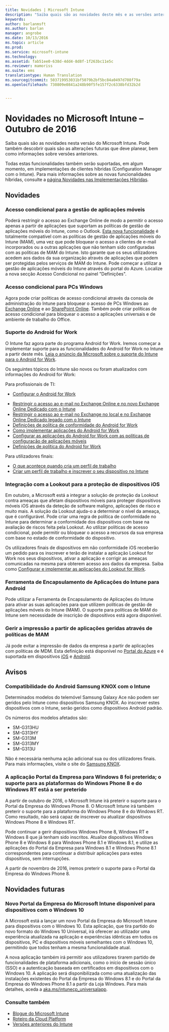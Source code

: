 ```yaml
---
title: Novidades | Microsoft Intune
description: "Saiba quais são as novidades deste mês e as versões anteriores do Microsoft Intune"
keywords: 
author: barlanmsft
ms.author: barlan
manager: angrobe
ms.date: 10/13/2016
ms.topic: article
ms.prod: 
ms.service: microsoft-intune
ms.technology: 
ms.assetid: fab51ee0-638d-4dd4-8d8f-1f263bc11e5c
ms.reviewer: mamoriss
ms.suite: ems
translationtype: Human Translation
ms.sourcegitcommit: 503719953031bf5079b2bf5bc84a0497d708f79a
ms.openlocfilehash: 730809e0841a248b90f5fe157f2c6338bfd32b2d


---
```

# Novidades no Microsoft Intune – Outubro de 2016
Saiba quais são as novidades nesta versão do Microsoft Intune. Pode também descobrir quais são as alterações futuras que deve planear, bem como informações sobre versões anteriores.

Todas estas funcionalidades também serão suportadas, em algum momento, em implementações de clientes híbridas (Configuration Manager com o Intune). Para mais informações sobre as novas funcionalidades híbridas, consulte a [página Novidades nas Implementações Híbridas](https://technet.microsoft.com/library/mt718155.aspx).
<!---@Barry, the above blurb stays in each version, but make sure Tyler signs off each time. Also, remember to set the ms.date in the metadata to the sprint release. --->

## Novidades

### Acesso condicional para a gestão de aplicações móveis
Poderá restringir o acesso ao Exchange Online de modo a permitir o acesso apenas a partir de aplicações que suportam as políticas de gestão de aplicações móveis do Intune, como o Outlook. [Esta nova funcionalidade](/intune/deploy-use/allow-policy-managed-apps-access-to-o365) é totalmente compatível com as políticas de gestão de aplicações móveis do Intune (MAM), uma vez que pode bloquear o acesso a clientes de e-mail incorporados ou a outras aplicações que não tenham sido configuradas com as políticas de MAM do Intune. Isto garante que os seus utilizadores acedem aos dados da sua organização através de aplicações que podem ser protegidas pelos serviços de MAM do Intune. Pode começar a utilizar a gestão de aplicações móveis do Intune através do portal do Azure. Localize a nova secção Acesso Condicional no painel "Definições".

### Acesso condicional para PCs Windows
Agora pode criar políticas de acesso condicional através da consola de administração do Intune para bloquear o acesso de PCs Windows ao [Exchange Online](/intune/deploy-use/restrict-access-to-exchange-online-with-microsoft-intune) e ao [SharePoint Online](/intune/deploy-use/restrict-access-to-sharepoint-online-with-microsoft-intune). Também pode criar políticas de acesso condicional para bloquear o acesso a aplicações universais e de ambiente de trabalho do Office.

### Suporte do Android for Work
O Intune faz agora parte do programa Android for Work. Iremos começar a implementar suporte para as funcionalidades do Android for Work no Intune a partir deste mês.
[Leia o anúncio da Microsoft sobre o suporte do Intune para o Android for Work](https://blogs.technet.microsoft.com/enterprisemobility/2016/09/12/microsoft-intune-support-for-android-for-work/).

Os seguintes tópicos do Intune são novos ou foram atualizados com informações do Android for Work:

Para profissionais de TI:
- [Configurar o Android for Work](/intune/deploy-use/set-up-android-for-work)
<!--- [Nathan Bigman's resource access topics]()-->
- [Restringir o acesso ao e-mail no Exchange Online e no novo Exchange Online Dedicado com o Intune](/intune/deploy-use/restrict-access-to-exchange-online-with-microsoft-intune)
- [Restringir o acesso ao e-mail no Exchange no local e no Exchange Online Dedicado legado com o Intune](/intune/deploy-use/restrict-access-to-exchange-onpremises-with-microsoft-intune)
- [Definições de política de conformidade do Android for Work](/intune/deploy-use/afw-compliance-policy-settings-in-microsoft-intune)
- [Como implementar aplicações do Android for Work](/intune/deploy-use/android-for-work-apps)
- [Configurar as aplicações do Android for Work com as políticas de configuração de aplicações móveis](/intune/deploy-use/afw-app-configuration-policy)
- [Definições de política do Android for Work](/intune/deploy-use/android-for-work-policy-settings-in-microsoft-intune)

Para utilizadores finais:
- [O que acontece quando cria um perfil de trabalho](/intune/enduser/what-happens-when-you-create-a-work-profile-android)
- [Criar um perfil de trabalho e inscrever o seu dispositivo no Intune](/intune/enduser/create-a-work-profile-and-enroll-your-device-in-intune-android)

### Integração com a Lookout para a proteção de dispositivos iOS
Em outubro, a Microsoft está a integrar a solução de proteção da Lookout contra ameaças que afetam dispositivos móveis para proteger dispositivos móveis iOS através da deteção de software maligno, aplicações de risco e muito mais. A solução da Lookout ajuda-o a determinar o nível da ameaça, que é configurável. Pode criar uma regra de política de conformidade no Intune para determinar a conformidade dos dispositivos com base na avaliação de riscos feita pela Lookout. Ao utilizar políticas de acesso condicional, pode permitir ou bloquear o acesso a recursos da sua empresa com base no estado de conformidade do dispositivo.

Os utilizadores finais de dispositivos em não conformidade iOS receberão um pedido para os inscrever e terão de instalar a aplicação Lookout for Work nos seus dispositivos, ativar a aplicação e corrigir as ameaças comunicadas na mesma para obterem acesso aos dados da empresa. Saiba como [Configurar e implementar as aplicações do Lookout for Work](/intune/deploy-use/configure-and-deploy-lookout-for-work-apps).
<!--TFS 1319493-->

<!--### New Microsoft Intune Company Portal available for Windows 10 devices
Microsoft is releasing a new [Microsoft Intune Company Portal for Windows 10 devices](https://go.microsoft.com/fwlink/?linkid=830663). This app, which leverages the new Windows 10 Universal format, will provide the user with an updated user experience within the app and identical experiences across all Windows 10 devices, PC and Mobile alike, while still enabling all the same functionality that they are using today.

The new app will also allow users to leverage additional platform features like single sign-on (SSO) and certificate-based authentication on Windows 10 devices. The app will be made available as an upgrade to the existing Windows 8.1 Company Portal and Windows Phone 8.1 Company Portal installs from the Windows Store.-->

### Ferramenta de Encapsulamento de Aplicações do Intune para Android
Pode utilizar a Ferramenta de Encapsulamento de Aplicações do Intune para ativar as suas aplicações para que utilizem políticas de gestão de aplicações móveis do Intune (MAM). O suporte para políticas de MAM do Intune sem necessidade de inscrição de dispositivos está agora disponível.

### Gerir a impressão a partir de aplicações geridas através de políticas de MAM
Já pode evitar a impressão de dados da empresa a partir de aplicações com políticas de MDM. Esta definição está disponível no [Portal do Azure](/Intune/deploy-use/create-and-deploy-mobile-app-management-policies-with-microsoft-intune) e é suportada em dispositivos [iOS](/Intune/deploy-use/ios-mam-policy-settings) e [Android](/Intune/deploy-use/android-mam-policy-settings).
<!--TFS 1014328-->

## Avisos

### Compatibilidade do Android Samsung KNOX com o Intune
Determinados modelos do telemóvel Samsung Galaxy Ace não podem ser geridos pelo Intune como dispositivos Samsung KNOX. Ao inscrever estes dispositivos com o Intune, serão geridos como dispositivos Android padrão.

Os números dos modelos afetados são:

* SM-G313HU
* SM-G313HY
* SM-G313M
* SM-G313MY
* SM-G313U

Não é necessária nenhuma ação adicional sua ou dos utilizadores finais. Para mais informações, visite o site do [Samsung KNOX](https://www.samsungknox.com).

### A aplicação Portal da Empresa para Windows 8 foi preterida; o suporte para as plataformas do Windows Phone 8 e do Windows RT está a ser preterido
A partir de outubro de 2016, o Microsoft Intune irá preterir o suporte para o Portal da Empresa do Windows Phone 8. O Microsoft Intune irá também preterir o suporte para a plataforma do Windows Phone 8 e do Windows RT. Como resultado, não será capaz de inscrever ou atualizar dispositivos Windows Phone 8 e Windows RT.

Pode continuar a gerir dispositivos Windows Phone 8, Windows RT e Windows 8 que já tenham sido inscritos. Atualize dispositivos Windows Phone 8 e Windows 8 para Windows Phone 8.1 e Windows 8.1, e utilize as aplicações do Portal da Empresa para Windows 8.1 e Windows Phone 8.1 correspondentes para continuar a distribuir aplicações para estes dispositivos, sem interrupções.

A partir de novembro de 2016, iremos preterir o suporte para o Portal da Empresa do Windows Phone 8.
<!--TFS 1255391-->

## Novidades futuras

### Novo Portal da Empresa do Microsoft Intune disponível para dispositivos com o Windows 10
A Microsoft está a lançar um novo Portal da Empresa do Microsoft Intune para dispositivos com o Windows 10. Esta aplicação, que tira partido do novo formato do Windows 10 Universal, irá oferecer ao utilizador uma experiência atualizada na aplicação e experiências idênticas em todos os dispositivos, PC e dispositivos móveis semelhantes com o Windows 10, permitindo que todos tenham a mesma funcionalidade atual.

A nova aplicação também irá permitir aos utilizadores tirarem partido de funcionalidades de plataforma adicionais, como o início de sessão único (SSO) e a autenticação baseada em certificados em dispositivos com o Windows 10. A aplicação será disponibilizada como uma atualização das instalações existentes do Portal da Empresa do Windows 8.1 e do Portal da Empresa do Windows Phone 8.1 a partir da Loja Windows. Para mais detalhes, aceda a [aka.ms/intunecp_universalapp](http://aka.ms/intunecp_universalapp).
<!--TFS 1016502-->

### Consulte também
* [Blogue do Microsoft Intune](http://go.microsoft.com/fwlink/?LinkID=273882)
* [Roteiro da Cloud Platform](http://www.microsoft.com/en-us/server-cloud/roadmap/Indevelopment.aspx?TabIndex=0&dropValue=Intune)
* [Versões anteriores do Intune](previous-intune-releases.md)



<!--HONumber=Oct16_HO3-->


